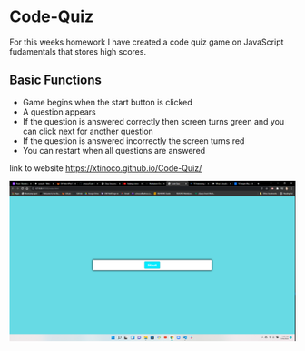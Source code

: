 # Code-Quiz

For this weeks homework I have created a code quiz game on JavaScript fudamentals that stores high scores.


## Basic Functions
- Game begins when the start button is clicked
- A question appears 
- If the question is answered correctly then screen turns green and you can     click next for another question
- If the question is answered incorrectly the screen turns red
- You can restart when all questions are answered


link to website https://xtinoco.github.io/Code-Quiz/

![Screenshot](/images/screenshot.png)



